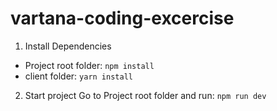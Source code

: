 # vartana-coding-excercise

1. Install Dependencies
  - Project root folder: `npm install`
  - client folder: `yarn install`

2. Start project
Go to Project root folder and run: `npm run dev` 
  
